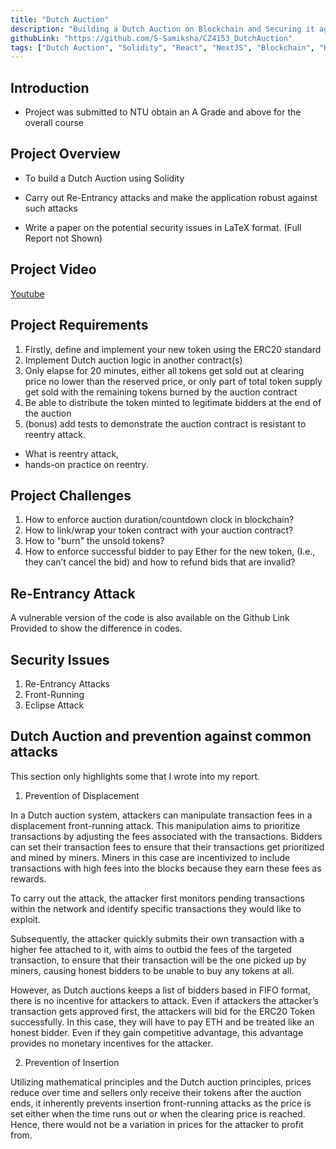 ```yaml
---
title: "Dutch Auction"
description: "Building a Dutch Auction on Blockchain and Securing it against Re-Entrancy Attacks"
githubLink: "https://github.com/S-Samiksha/CZ4153_DutchAuction"
tags: ["Dutch Auction", "Solidity", "React", "NextJS", "Blockchain", "HardHat"]
---
```


## Introduction

- Project was submitted to NTU obtain an A Grade and above for the overall course

## Project Overview

- To build a Dutch Auction using Solidity

- Carry out Re-Entrancy attacks and make the application robust against such attacks

- Write a paper on the potential security issues in LaTeX format. (Full Report not Shown)

## Project Video

[Youtube](https://youtu.be/X0FkcZmnmsc)

## Project Requirements

1. Firstly, define and implement your new token using the ERC20 standard
2. Implement Dutch auction logic in another contract(s)
3. Only elapse for 20 minutes, either all tokens get sold out at clearing price no lower than the reserved price, or only part of total token supply get sold with the remaining tokens burned by the auction contract
4. Be able to distribute the token minted to legitimate bidders at the end of the auction
5. (bonus) add tests to demonstrate the auction contract is resistant to reentry attack.

- What is reentry attack,
- hands-on practice on reentry.

## Project Challenges

1. How to enforce auction duration/countdown clock in blockchain?
2. How to link/wrap your token contract with your auction contract?
3. How to "burn" the unsold tokens?
4. How to enforce successful bidder to pay Ether for the new token, (I.e., they can’t cancel the bid) and how to
   refund bids that are invalid?

## Re-Entrancy Attack

A vulnerable version of the code is also available on the Github Link Provided to show the difference in codes.

## Security Issues

1. Re-Entrancy Attacks
2. Front-Running
3. Eclipse Attack

## Dutch Auction and prevention against common attacks

This section only highlights some that I wrote into my report.

1. Prevention of Displacement

In a Dutch auction system, attackers can manipulate transaction fees in a displacement front-running attack. This manipulation aims to prioritize transactions by adjusting the fees associated with the transactions. Bidders can set their transaction fees to ensure that their transactions get prioritized and mined by miners. Miners in this case are incentivized to include transactions with high fees into the blocks because they
earn these fees as rewards.

To carry out the attack, the attacker first monitors pending transactions within the network and identify specific transactions they would like to exploit.

Subsequently, the attacker quickly submits their own transaction with a higher fee attached to it, with aims to outbid the fees of the targeted transaction, to ensure that their transaction will be the one picked up by miners, causing honest bidders to be unable to buy any tokens at all.

However, as Dutch auctions keeps a list of bidders based in FIFO format, there is no incentive for attackers to attack. Even if attackers the attacker’s transaction gets approved first, the attackers will bid for the ERC20 Token successfully. In this case, they will have to pay ETH and be treated like an honest bidder. Even if they gain competitive advantage, this advantage provides no monetary incentives for the attacker.

2. Prevention of Insertion

Utilizing mathematical principles and the Dutch auction principles, prices reduce over time and sellers only receive their tokens after the auction ends, it inherently prevents insertion front-running attacks as the price is set either when the time runs out or when the clearing price is reached. Hence, there would not be a variation in prices for the attacker to profit from.
